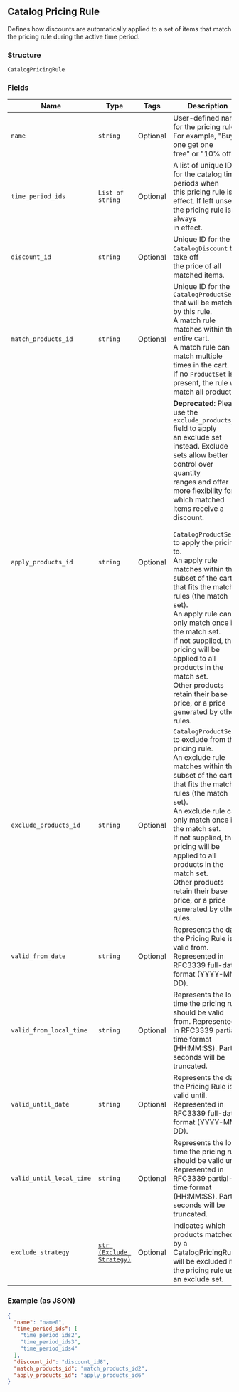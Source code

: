 ## Catalog Pricing Rule

Defines how discounts are automatically applied to a set of items that match the pricing rule 
during the active time period.

### Structure

`CatalogPricingRule`

### Fields

| Name | Type | Tags | Description |
|  --- | --- | --- | --- |
| `name` | `string` | Optional | User-defined name for the pricing rule. For example, "Buy one get one<br>free" or "10% off". |
| `time_period_ids` | `List of string` | Optional | A list of unique IDs for the catalog time periods when<br>this pricing rule is in effect. If left unset, the pricing rule is always<br>in effect. |
| `discount_id` | `string` | Optional | Unique ID for the `CatalogDiscount` to take off<br>the price of all matched items. |
| `match_products_id` | `string` | Optional | Unique ID for the `CatalogProductSet` that will be matched by this rule.<br>A match rule matches within the entire cart.<br>A match rule can match multiple times in the cart.<br>If no `ProductSet` is present, the rule will match all products. |
| `apply_products_id` | `string` | Optional | __Deprecated__: Please use the `exclude_products_id` field to apply<br>an exclude set instead. Exclude sets allow better control over quantity<br>ranges and offer more flexibility for which matched items receive a discount.<br><br>`CatalogProductSet` to apply the pricing to.<br>An apply rule matches within the subset of the cart that fits the match rules (the match set).<br>An apply rule can only match once in the match set.<br>If not supplied, the pricing will be applied to all products in the match set.<br>Other products retain their base price, or a price generated by other rules. |
| `exclude_products_id` | `string` | Optional | `CatalogProductSet` to exclude from the pricing rule.<br>An exclude rule matches within the subset of the cart that fits the match rules (the match set).<br>An exclude rule can only match once in the match set.<br>If not supplied, the pricing will be applied to all products in the match set.<br>Other products retain their base price, or a price generated by other rules. |
| `valid_from_date` | `string` | Optional | Represents the date the Pricing Rule is valid from. Represented in RFC3339 full-date format (YYYY-MM-DD). |
| `valid_from_local_time` | `string` | Optional | Represents the local time the pricing rule should be valid from. Represented in RFC3339 partial-time format<br>(HH:MM:SS). Partial seconds will be truncated. |
| `valid_until_date` | `string` | Optional | Represents the date the Pricing Rule is valid until. Represented in RFC3339 full-date format (YYYY-MM-DD). |
| `valid_until_local_time` | `string` | Optional | Represents the local time the pricing rule should be valid until. Represented in RFC3339 partial-time format<br>(HH:MM:SS). Partial seconds will be truncated. |
| `exclude_strategy` | [`str (Exclude Strategy)`](/doc/models/exclude-strategy.md) | Optional | Indicates which products matched by a CatalogPricingRule<br>will be excluded if the pricing rule uses an exclude set. |

### Example (as JSON)

```json
{
  "name": "name0",
  "time_period_ids": [
    "time_period_ids2",
    "time_period_ids3",
    "time_period_ids4"
  ],
  "discount_id": "discount_id8",
  "match_products_id": "match_products_id2",
  "apply_products_id": "apply_products_id6"
}
```

